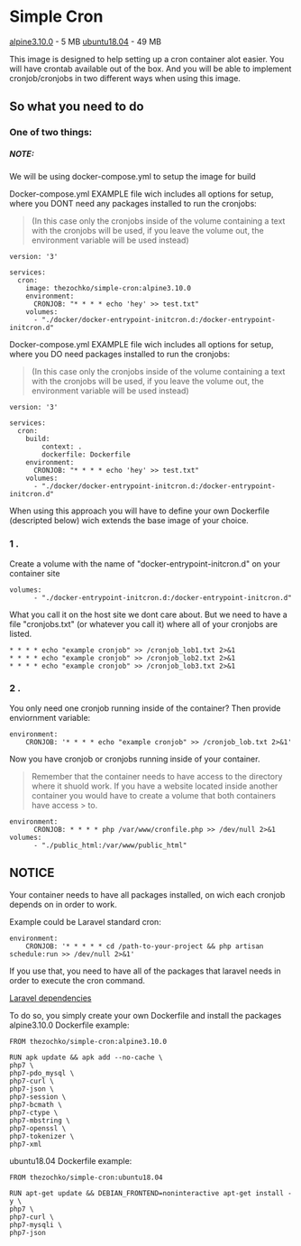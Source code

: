 # Simple Cron 

[alpine3.10.0](https://github.com/thezochko/simple-cron/tree/master) - 5 MB
[ubuntu18.04](https://github.com/thezochko/simple-cron/tree/master) - 49 MB

This image is designed to help setting up a cron container alot easier.
You will have crontab available out of the box.
And you will be able to implement cronjob/cronjobs in two different ways when using this image.

## So what you need to do

### One of two things:

##### NOTE:
We will be using docker-compose.yml to setup the image for build

Docker-compose.yml EXAMPLE file wich includes all options for setup, where you DONT need any packages installed to run the cronjobs:

> (In this case only the cronjobs inside of the volume containing a text with the cronjobs will be used, if you leave the volume out, the environment variable will be used instead)

```
version: '3'

services:
  cron:
    image: thezochko/simple-cron:alpine3.10.0
    environment:
      CRONJOB: "* * * * echo 'hey' >> test.txt"
    volumes:
      - "./docker/docker-entrypoint-initcron.d:/docker-entrypoint-initcron.d"
```

Docker-compose.yml EXAMPLE file wich includes all options for setup, where you DO need packages installed to run the cronjobs:

> (In this case only the cronjobs inside of the volume containing a text with the cronjobs will be used, if you leave the volume out, the environment variable will be used instead)

```
version: '3'

services:
  cron:
    build:
        context: .
        dockerfile: Dockerfile
    environment:
      CRONJOB: "* * * * echo 'hey' >> test.txt"
    volumes:
      - "./docker/docker-entrypoint-initcron.d:/docker-entrypoint-initcron.d"
```
When using this approach you will have to define your own Dockerfile (descripted below) wich extends the base image of your choice.

### 1 .
Create a volume with the name of "docker-entrypoint-initcron.d" on your container site

```
volumes:
      - "./docker-entrypoint-initcron.d:/docker-entrypoint-initcron.d"
```

What you call it on the host site we dont care about.
But we need to have a file "cronjobs.txt" (or whatever you call it) where all of your cronjobs are listed.

```
* * * * echo "example cronjob" >> /cronjob_lob1.txt 2>&1
* * * * echo "example cronjob" >> /cronjob_lob2.txt 2>&1
* * * * echo "example cronjob" >> /cronjob_lob3.txt 2>&1
```

### 2 .
You only need one cronjob running inside of the container?
Then provide enviornment variable: 

```
environment:
    CRONJOB: '* * * * echo "example cronjob" >> /cronjob_lob.txt 2>&1'
```

Now you have cronjob or cronjobs running inside of your container. 

> Remember that the container needs to have access to the directory where it shuold work. 
> If you have a website located inside another container you would have to create a volume that both containers have access > to.

```
environment:
      CRONJOB: * * * * php /var/www/cronfile.php >> /dev/null 2>&1
volumes:
      - "./public_html:/var/www/public_html"
```

## NOTICE
Your container needs to have all packages installed, on wich each cronjob depends on in order to work.

Example could be Laravel standard cron:

```
environment:
    CRONJOB: '* * * * * cd /path-to-your-project && php artisan schedule:run >> /dev/null 2>&1'
```

If you use that, you need to have all of the packages that laravel needs in order to execute the cron command.

[Laravel dependencies](https://laravel.com/docs/5.8/installation)

To do so, you simply create your own Dockerfile and install the packages
alpine3.10.0 Dockerfile example:

```
FROM thezochko/simple-cron:alpine3.10.0

RUN apk update && apk add --no-cache \
php7 \
php7-pdo_mysql \
php7-curl \
php7-json \
php7-session \
php7-bcmath \
php7-ctype \
php7-mbstring \
php7-openssl \
php7-tokenizer \
php7-xml

```

ubuntu18.04 Dockerfile example:

```
FROM thezochko/simple-cron:ubuntu18.04

RUN apt-get update && DEBIAN_FRONTEND=noninteractive apt-get install -y \
php7 \
php7-curl \
php7-mysqli \
php7-json

```

